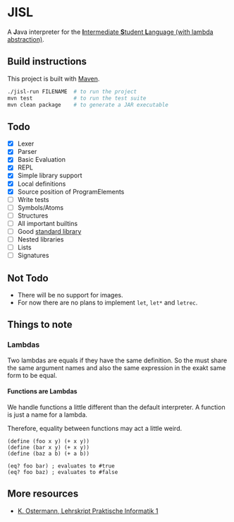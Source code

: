 # JISL
A **J**ava interpreter for the [**I**ntermediate **S**tudent **L**anguage (with lambda abstraction)](https://docs.racket-lang.org/htdp-langs/intermediate-lam.html).

## Build instructions
This project is built with [Maven](https://maven.apache.org/).
```sh
./jisl-run FILENAME  # to run the project
mvn test             # to run the test suite
mvn clean package    # to generate a JAR executable
```

## Todo
- [x] Lexer
- [x] Parser
- [x] Basic Evaluation
- [x] REPL
- [x] Simple library support
- [x] Local definitions
- [x] Source position of ProgramElements
- [ ] Write tests
- [ ] Symbols/Atoms
- [ ] Structures
- [ ] All important builtins
- [ ] Good [standard library](stdlib/)
- [ ] Nested libraries
- [ ] Lists
- [ ] Signatures

## Not Todo
- There will be no support for images.
- For now there are no plans to implement `let`, `let*` and `letrec`.

## Things to note

### Lambdas
Two lambdas are equals if they have the same definition.
So the must share the same argument names and also the same expression in the exakt same form to be equal.

#### Functions are Lambdas
We handle functions a little different than the default interpreter.
A function is just a name for a lambda.

Therefore, equality between functions may act a little weird.
```racket
(define (foo x y) (+ x y))
(define (bar x y) (+ x y))
(define (baz a b) (+ a b))

(eq? foo bar) ; evaluates to #true
(eq? foo baz) ; evaluates to #false
```

## More resources
- [K. Ostermann, Lehrskript Praktische Informatik 1](https://ps-tuebingen.github.io/informatik-1-skript/)

